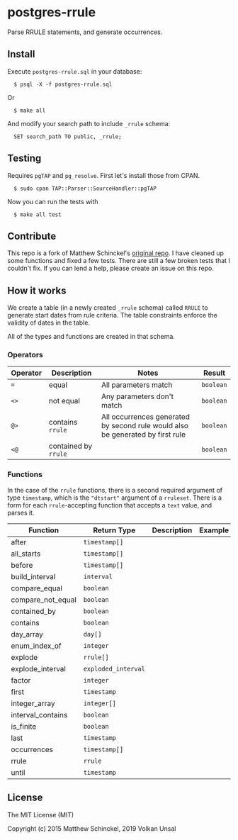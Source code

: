 # postgres-rrule

Parse RRULE statements, and generate occurrences.

## Install

Execute `postgres-rrule.sql` in your database:

```
  $ psql -X -f postgres-rrule.sql
```

Or

```
  $ make all
```

And modify your search path to include `_rrule` schema:

```
  SET search_path TO public, _rrule;
```

## Testing

Requires `pgTAP` and `pg_resolve`. First let's install those from CPAN.

```
  $ sudo cpan TAP::Parser::SourceHandler::pgTAP
```

Now you can run the tests with

```
  $ make all test
```


## Contribute

This repo is a fork of Matthew Schinckel's [original repo](https://bitbucket.org/schinckel/postgres-rrule). I have cleaned up some functions and fixed a few tests. There are still a few broken tests that I couldn't fix. If you can lend a help, please create an issue on this repo.

## How it works

We create a table (in a newly created `_rrule` schema) called `RRULE` to generate start dates from rule criteria. The table constraints enforce the validity of dates in the table.

All of the types and functions are created in that schema.

### Operators

| Operator | Description | Notes | Result |
| -------- | ----------- | ----- | ------ |
| `=` | equal | All parameters match | `boolean` |
| `<>` | not equal | Any parameters don't match | `boolean` |
| `@>` | contains `rrule` | All occurrences generated by second rule would also be generated by first rule | `boolean` |
| `<@` | contained by `rrule` | | `boolean` |

### Functions

In the case of the `rrule` functions, there is a second required argument of type `timestamp`, which is the `"dtstart"` argument of a `rruleset`. There is a form for each `rrule`-accepting function that accepts a `text` value, and parses it.




| Function | Return Type | Description | Example | Result |
|----------|-------------|-------------|---------|--------|
| after             | `timestamp[]` |||
| all_starts        | `timestamp[]` |||
| before            | `timestamp[]` |||
| build_interval    | `interval` |||
| compare_equal     | `boolean` |||
| compare_not_equal | `boolean` |||
| contained_by      | `boolean` |||
| contains          | `boolean` |||
| day_array         | `day[]` |||
| enum_index_of     | `integer` |||
| explode           | `rrule[]` |||
| explode_interval  | `exploded_interval` |||
| factor            | `integer` |||
| first             | `timestamp` |||
| integer_array     | `integer[]` |||
| interval_contains | `boolean` |||
| is_finite         | `boolean` |||
| last              | `timestamp` |||
| occurrences       | `timestamp[]`  |||
| rrule             | `rrule` |||
| until             | `timestamp` |||


## License

The MIT License (MIT)

Copyright (c) 2015 Matthew Schinckel, 2019 Volkan Unsal
